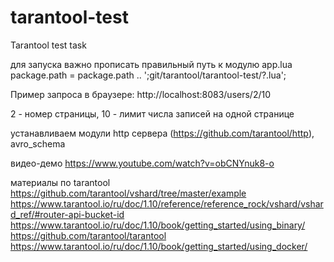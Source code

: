 # tarantool-test
Tarantool test task

для запуска важно прописать правильный путь к модулю
app.lua
package.path = package.path .. ';git/tarantool/tarantool-test/?.lua';

Пример запроса в браузере:
http://localhost:8083/users/2/10

2 - номер страницы, 10 - лимит числа записей на одной странице

устанавливаем модули http сервера (https://github.com/tarantool/http), 
avro_schema

видео-демо https://www.youtube.com/watch?v=obCNYnuk8-o

материалы по tarantool
https://github.com/tarantool/vshard/tree/master/example
https://www.tarantool.io/ru/doc/1.10/reference/reference_rock/vshard/vshard_ref/#router-api-bucket-id
https://www.tarantool.io/ru/doc/1.10/book/getting_started/using_binary/
https://github.com/tarantool/tarantool
https://www.tarantool.io/ru/doc/1.10/book/getting_started/using_docker/

